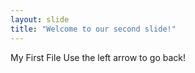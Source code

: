 ```yaml
---
layout: slide
title: "Welcome to our second slide!"
---
```

My First File
Use the left arrow to go back!
